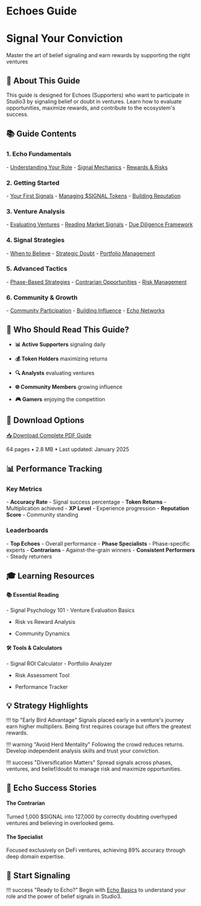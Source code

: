 # Echoes Guide

<div class="hero-section">
<h1>Signal Your Conviction</h1>
<p class="hero-subtitle">Master the art of belief signaling and earn rewards by supporting the right ventures</p>
</div>

## 📡 About This Guide

This guide is designed for Echoes (Supporters) who want to participate in Studio3 by signaling belief or doubt in ventures. Learn how to evaluate opportunities, maximize rewards, and contribute to the ecosystem's success.

## 📚 Guide Contents

<div class="grid">
<div class="arena-card" markdown="1">

<h3>1. Echo Fundamentals</h3>
- <a href="echo-basics.md">Understanding Your Role</a>
- <a href="signal-mechanics.md">Signal Mechanics</a>
- <a href="rewards-system.md">Rewards & Risks</a>

</div>

<div class="arena-card" markdown="1">

<h3>2. Getting Started</h3>
- <a href="first-signals.md">Your First Signals</a>
- <a href="token-management.md">Managing $SIGNAL Tokens</a>
- <a href="reputation-building.md">Building Reputation</a>

</div>

<div class="arena-card" markdown="1">

<h3>3. Venture Analysis</h3>
- <a href="evaluating-ventures.md">Evaluating Ventures</a>
- <a href="reading-signals.md">Reading Market Signals</a>
- <a href="due-diligence.md">Due Diligence Framework</a>

</div>

<div class="arena-card" markdown="1">

<h3>4. Signal Strategies</h3>
- <a href="belief-strategies.md">When to Believe</a>
- <a href="doubt-strategies.md">Strategic Doubt</a>
- <a href="portfolio-management.md">Portfolio Management</a>

</div>

<div class="arena-card" markdown="1">

<h3>5. Advanced Tactics</h3>
- <a href="phase-strategies.md">Phase-Based Strategies</a>
- <a href="contrarian-plays.md">Contrarian Opportunities</a>
- <a href="risk-management.md">Risk Management</a>

</div>

<div class="arena-card" markdown="1">

<h3>6. Community & Growth</h3>
- <a href="community-engagement.md">Community Participation</a>
- <a href="influence-building.md">Building Influence</a>
- <a href="echo-networks.md">Echo Networks</a>

</div>
</div>

## 🎯 Who Should Read This Guide?

- **📊 Active Supporters** signaling daily
- **💰 Token Holders** maximizing returns

- **🔍 Analysts** evaluating ventures

- **🌐 Community Members** growing influence

- **🎮 Gamers** enjoying the competition

## 📄 Download Options

<div class="download-section">
<a href="../pdf/studio3-echoes-guide.pdf" class="md-button md-button--primary">
📥 Download Complete PDF Guide
</a>
<p>64 pages • 2.8 MB • Last updated: January 2025</p>
</div>

## 📊 Performance Tracking

<div class="grid">
<div class="arena-card" markdown="1">

<h3>Key Metrics</h3>
- <strong>Accuracy Rate</strong> 
- Signal success percentage
- <strong>Token Returns</strong> 
- Multiplication achieved
- <strong>XP Level</strong> 
- Experience progression
- <strong>Reputation Score</strong> 
- Community standing

</div>

<div class="arena-card" markdown="1">

<h3>Leaderboards</h3>
- <strong>Top Echoes</strong> 
- Overall performance
- <strong>Phase Specialists</strong> 
- Phase-specific experts
- <strong>Contrarians</strong> 
- Against-the-grain winners
- <strong>Consistent Performers</strong> 
- Steady returners

</div>
</div>

## 🎓 Learning Resources

<div class="grid">
<div class="arena-card" markdown="1">

<h4>📚 Essential Reading</h4>
- Signal Psychology 101
- Venture Evaluation Basics

- Risk vs Reward Analysis

- Community Dynamics

</div>

<div class="arena-card" markdown="1">

<h4>🛠️ Tools & Calculators</h4>
- Signal ROI Calculator
- Portfolio Analyzer

- Risk Assessment Tool

- Performance Tracker

</div>
</div>

## 💡 Strategy Highlights

!!! tip "Early Bird Advantage"
    Signals placed early in a venture's journey earn higher multipliers. Being first requires courage but offers the greatest rewards.

!!! warning "Avoid Herd Mentality"
    Following the crowd reduces returns. Develop independent analysis skills and trust your conviction.

!!! success "Diversification Matters"
    Spread signals across phases, ventures, and belief/doubt to manage risk and maximize opportunities.

## 🌟 Echo Success Stories

<div class="grid">
<div class="arena-card" markdown="1">

<h4>The Contrarian</h4>
Turned 1,000 $SIGNAL into 127,000 by correctly doubting overhyped ventures and believing in overlooked gems.

</div>

<div class="arena-card" markdown="1">

<h4>The Specialist</h4>
Focused exclusively on DeFi ventures, achieving 89% accuracy through deep domain expertise.

</div>
</div>

## 🚀 Start Signaling

!!! success "Ready to Echo?"
    Begin with [Echo Basics](echo-basics.md) to understand your role and the power of belief signals in Studio3.